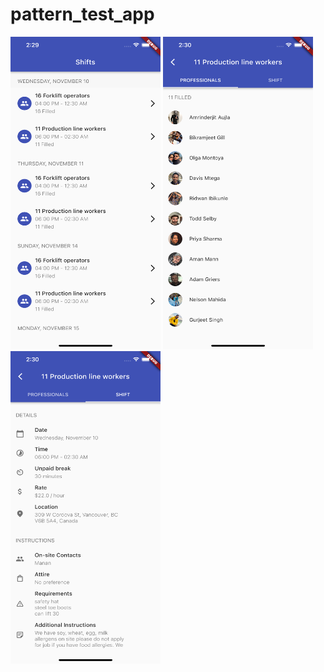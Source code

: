# pattern_test_app


<img src="screenshots/SimulatorScreenShot1.png" width="240" height="500">

<img src="screenshots/SimulatorScreenShot2.png" width="240" height="500">

<img src="screenshots/SimulatorScreenShot3.png" width="240" height="500">

